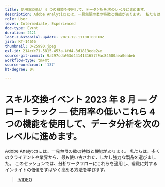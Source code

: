 ```yaml
---
title: 使用率の低い 4 つの機能を使用して、データ分析を次のレベルに進めます。
description: Adobe Analyticsには、一見無限の数の特徴と機能があります。 私たちは、多くのクライアントや業界から、最も使い古された、しかし強力な製品を選びました。 このセッションでは、分析ワークフローにこれらを適用し、組織に対するインサイトの価値をすばやく高める方法を学びます。
role: User
level: Intermediate, Experienced
doc-type: Event
duration: 2121
last-substantial-update: 2023-12-11T00:00:00Z
jira: KT-14656
thumbnail: 3425990.jpeg
exl-id: 214cdc71-5815-453a-8fd4-8d1813ede24e
source-git-commit: 9a297cda953d4414131657f9ac84580aea0eabeb
workflow-type: tm+mt
source-wordcount: '137'
ht-degree: 0%

---
```


# スキル交換イベント 2023 年 8 月 — グロートラック — 使用率の低いこれら 4 つの機能を使用して、データ分析を次のレベルに進めます。

Adobe Analyticsには、一見無限の数の特徴と機能があります。 私たちは、多くのクライアントや業界から、最も使い古された、しかし強力な製品を選びました。 このセッションでは、分析ワークフローにこれらを適用し、組織に対するインサイトの価値をすばやく高める方法を学びます。

>[!VIDEO](https://video.tv.adobe.com/v/3425990/?learn=on)
